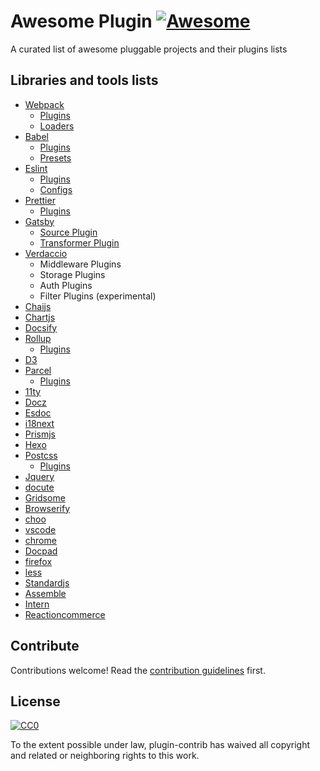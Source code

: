 # Awesome Plugin [![Awesome](https://awesome.re/badge.svg)](https://awesome.re)

A curated list of awesome pluggable projects and their plugins lists

## Libraries and tools lists

- [Webpack](#https://webpack.js.org/concepts/plugins/)
  - [Plugins](https://github.com/webpack-contrib/awesome-webpack#webpack-plugins)
  - [Loaders](https://github.com/webpack-contrib/awesome-webpack#loaders)
- [Babel](https://babeljs.io/)
  - [Plugins](https://babeljs.io/docs/en/plugins/)
  - [Presets](https://babeljs.io/docs/en/presets)
- [Eslint](https://eslint.org/docs/developer-guide/working-with-plugins)
  - [Plugins](https://github.com/dustinspecker/awesome-eslint#plugins)
  - [Configs](https://github.com/dustinspecker/awesome-eslint#configs)
- [Prettier](https://prettier.io/docs/en/plugins.html)
  - [Plugins](https://prettier.io/docs/en/plugins.html#official-plugins)
- [Gatsby](https://www.gatsbyjs.org/plugins/)
  - [Source Plugin](https://www.gatsbyjs.org/docs/creating-a-source-plugin/)
  - [Transformer Plugin](https://www.gatsbyjs.org/docs/creating-a-transformer-plugin/)
- [Verdaccio](https://verdaccio.org/docs/en/plugins)
  - Middleware Plugins
  - Storage Plugins
  - Auth Plugins
  - Filter Plugins (experimental)
- [Chaijs](https://www.chaijs.com/plugins/)
- [Chartjs](https://www.chartjs.org/docs/latest/developers/plugins.html)
- [Docsify](https://docsify.js.org/#/plugins)
- [Rollup](https://rollupjs.org/guide/en/#plugin-development)
  - [Plugins](https://github.com/rollup/awesome#plugins)
- [D3](https://github.com/d3/d3/wiki/Plugins)
- [Parcel](https://parceljs.org/plugins.html)
  - [Plugins](https://github.com/parcel-bundler/awesome-parcel#plugins)
- [11ty](https://www.11ty.io/docs/plugins/)
- [Docz](https://www.docz.site/docs/creating-plugins)
- [Esdoc](https://github.com/esdoc/esdoc-plugins)
- [i18next](https://www.i18next.com/overview/plugins-and-utils)
- [Prismjs](https://prismjs.com/plugins/)
- [Hexo](https://hexo.io/plugins/)
- [Postcss](https://github.com/postcss/postcss/blob/master/docs/plugins.md)
  - [Plugins](https://github.com/jdrgomes/awesome-postcss/blob/master/topics/plugins.md)
- [Jquery](https://plugins.jquery.com/)
- [docute](https://docute.org/guide/plugin)
- [Gridsome](https://gridsome.org/plugins/)
- [Browserify](https://github.com/browserify/awesome-browserify#plugins)
- [choo](https://github.com/choojs/awesome-choo#plugins-and-addons)
- [vscode](https://code.visualstudio.com/api)
- [chrome](https://developer.chrome.com/extensions)
- [Docpad](https://docpad.bevry.me/community/plugins)
- [firefox](https://addons.mozilla.org/en-US/firefox/extensions/)
- [less](https://github.com/LucasBassetti/awesome-less#guis-editors-and-plugins)
- [Standardjs](https://standardjs.com/awesome.html#editor-plugins)
- [Assemble](http://assemble.io/plugins/)
- [Intern](https://theintern.io/docs.html#Intern/4/docs/docs%2Fextending.md/the-plugin-mechanism)
- [Reactioncommerce](https://docs.reactioncommerce.com/docs/community-resources)


## Contribute

Contributions welcome! Read the [contribution guidelines](contributing.md) first.

## License

[![CC0](https://mirrors.creativecommons.org/presskit/buttons/88x31/svg/cc-zero.svg)](https://creativecommons.org/publicdomain/zero/1.0)

To the extent possible under law, plugin-contrib has waived all copyright and
related or neighboring rights to this work.
